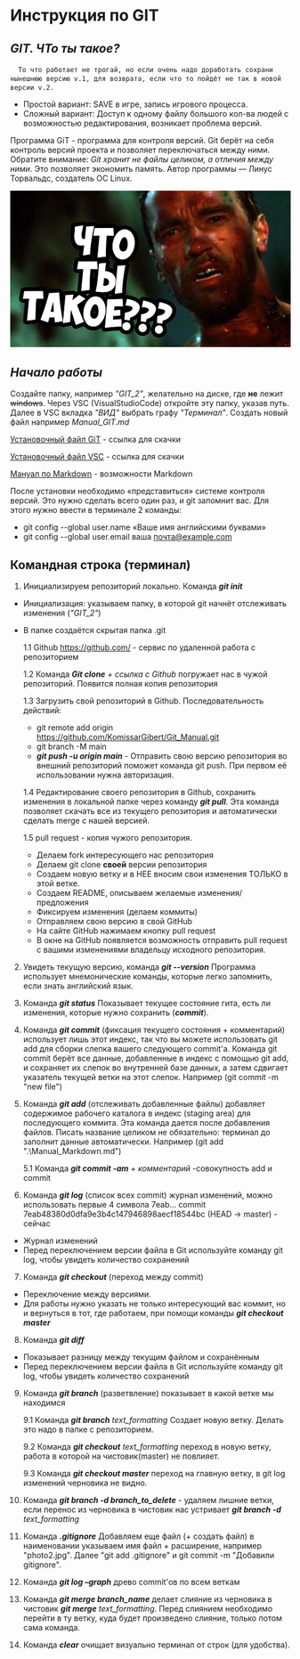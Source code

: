 # **Инструкция по GIT**

## __*GIT. ЧТо ты такое?*__

      То что работает не трогай, но если очень надо доработать сохрани нынешнюю версию v.1, для возврата, если что то пойдёт не так в новой версии v.2. 
- Простой вариант: SAVE в игре, запись игрового процесса.
- Сложный вариант: Доступ к одному файлу большого кол-ва людей с возможностью редактирования, возникает проблема версий.

Программа GiT - программа для контроля версий. Git берёт на себя контроль версий проекта и позволяет переключаться между 
ними. Обратите внимание: _Git хранит не файлы целиком, а отличия между ними_. Это позволяет экономить память. Автор программы — Линус Торвальдс, создатель ОС Linux.  

![Git](Git_image.jpg)

## *Начало работы*

Создайте папку, например *"GIT_2"*, желательно на диске, где **не** лежит ~~windows~~. Через VSC (VisualStudioCode) откройте эту папку, указав путь. Далее в VSC вкладка *"ВИД"* выбрать графу *"Терминал"*. Создать новый файл например *Manual_GIT.md*

[Установочный файл GiT](https://git-scm.com/download/win) - ссылка для скачки

[Установочный файл VSC](https://code.visualstudio.com/) - ссылка для скачки

[Мануал по Markdown](https://gist.github.com/Jekins/2bf2d0638163f1294637) - возможности Markdown

После установки необходимо «представиться» системе контроля версий. Это нужно сделать всего один раз, и git запомнит вас. Для этого нужно ввести в терминале 2 команды:
* git config --global user.name «Ваше имя английскими буквами»
* git config --global user.email ваша почта@example.com

## **Командная строка (терминал)**
1. Инициализируем репозиторий локально. Команда *__git init__*

* Инициализация: указываем папку, в которой git начнёт отслеживать изменения (*"GIT_2"*)
* В папке создаётся скрытая папка .git

  1.1 Github https://github.com/ - сервис по удаленной работа с репозиторием

  1.2 Команда *__Git clone__ + ссылка с Github* погружает нас в чужой репозиторий. Появится полная копия репозитория

  1.3 Загрузить свой репозиторий в Github. Последовательность действий:
  * git remote add origin https://github.com/KomissarGibert/Git_Manual.git 
  * git branch -M main 
  * *__git push -u origin main__* - Отправить свою версию репозитория во внешний репозиторий поможет команда git push. При первом её использовании нужна авторизация. 
  
  1.4 Редактирование своего репозитория в Github, сохранить изменения в локальной папке через команду *__git pull__*. Эта команда позволяет скачать все из текущего репозитория и автоматически сделать merge с нашей версией. 

  1.5 pull request - копия чужого репозитория.

  * Делаем fork интересующего нас репозитория
  * Делаем git clone **своей** версии репозитория
  * Создаем новую ветку и в НЕЕ вносим свои изменения ТОЛЬКО в этой ветке.
  * Создаем README, описываем желаемые изменения/предложения
  * Фиксируем изменения (делаем коммиты)
  * Отправляем свою версию в свой GitHub
  * На сайте GitHub нажимаем кнопку pull request 
  * В окне на GitHub появляется возможность отправить pull request с вашими изменениями владельцу исходного репозитория. 

2. Увидеть текущую версию, команда *__git --version__*
Программа использует мнемонические команды, которые легко запомнить, если знать английский язык. 

3. Команда *__git status__* Показывает текущее состояние гита, есть ли изменения, которые нужно сохранить (*__commit__*).

4. Команда *__git commit__* (фиксация текущего состояния + комментарий) использует лишь этот индекс, так что вы можете использовать git add для сборки слепка вашего следующего commit'a. Команда git commit берёт все данные, добавленные в индекс с помощью git add, и сохраняет их слепок во внутренней базе данных, а затем сдвигает указатель текущей ветки на этот слепок. Например (git commit -m "new file")

5. Команда *__git add__* (отслеживать добавленные файлы) добавляет содержимое рабочего каталога в индекс (staging area) для последующего коммита. Эта команда дается после добавления файлов. Писать название целиком не обязательно: терминал до заполнит данные автоматически. Например (git add ".\Manual_Markdown.md")

   5.1 Команда *__git commit -am__ + комментарий* -совокупность add и commit

6. Koманда *__git log__* (список всех commit) журнал изменений, можно использовать первые 4 символа 7eab…
commit 7eab48380d0dfa9e3b4c147946898aecf18544bc (HEAD -> master) - сейчас

* Журнал изменений
* Перед переключением версии файла в Git используйте команду git log, чтобы увидеть количество сохранений

7. Команда *__git checkout__* (переход между commit)
* Переключение между версиями. 
* Для работы нужно указать не только интересующий вас коммит, но и вернуться в тот, где работаем, при помощи команды
*__git checkout master__*

8. Команда *__git diff__*
* Показывает разницу между текущим файлом и сохранённым
* Перед переключением версии файла в Git используйте команду git log, чтобы увидеть количество сохранений

9. Команда *__git branch__* (разветвление) показывает в какой ветке мы находимся

   9.1 Команда *__git branch__ text_formatting* Создает новую ветку. Делать это надо в папке с репозиторием.

   9.2 Команда *__git checkout__ text_formatting* переход в новую ветку, работа в которой на чистовик(master) не повлияет.
   
   9.3 Команда *__git checkout master__* переход на главную ветку, в git log изменений черновика не видно.

10. Команда *__git branch -d branch_to_delete__* - удаляем лишние ветки, если перенос из черновика в чистовик нас устривает *__git branch -d__ text_formatting*

11. Команда *__.gitignore__* Добавляем еще файл (+ создать файл) в наименовании указываем имя файл + расширение, например "photo2.jpg". Далее "git add .gitignore" и git commit -m "Добавили gitignore".

12. Команда *__git log –graph__* древо commit'ов по всем веткам

13. Команда *__git merge branch_name__* делает слияние из черновика в чистовик *__git merge__ text_formatting*. Перед слиянием необходимо перейти в ту ветку, куда будет произведено слияние, только потом сама команда. 

14. Команда *__clear__* очищает визуально терминал от строк (для удобства). 
